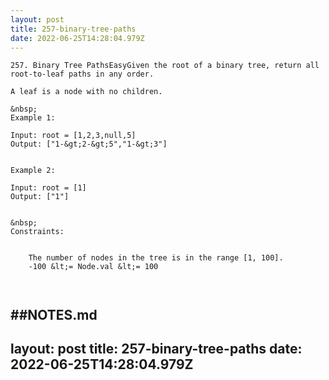 ```yaml
---
layout: post
title: 257-binary-tree-paths
date: 2022-06-25T14:28:04.979Z
---
```


```
257. Binary Tree PathsEasyGiven the root of a binary tree, return all root-to-leaf paths in any order.

A leaf is a node with no children.

&nbsp;
Example 1:

Input: root = [1,2,3,null,5]
Output: ["1-&gt;2-&gt;5","1-&gt;3"]


Example 2:

Input: root = [1]
Output: ["1"]


&nbsp;
Constraints:


	The number of nodes in the tree is in the range [1, 100].
	-100 &lt;= Node.val &lt;= 100

 
```

##NOTES.md
 ---
layout: post
title: 257-binary-tree-paths
date: 2022-06-25T14:28:04.979Z
---

```
​ 
```
